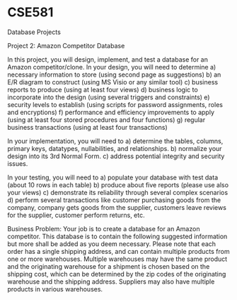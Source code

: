 # CSE581
Database Projects


Project 2: Amazon Competitor Database

In this project, you will design, implement, and test a database for an Amazon competitor/clone. In your design, you will need to determine
  a) necessary information to store (using second page as suggestions)
  b) an E/R diagram to construct (using MS Visio or any similar tool)
  c) business reports to produce (using at least four views)
  d) business logic to incorporate into the design (using several triggers and constraints)
  e) security levels to establish (using scripts for password assignments, roles and encryptions)
  f) performance and efficiency improvements to apply (using at least four stored procedures and four functions)
  g) regular business transactions (using at least four transactions)

In your implementation, you will need to
  a) determine the tables, columns, primary keys, datatypes, nullabilities, and relationships.
  b) normalize your design into its 3rd Normal Form.
  c) address potential integrity and security issues.

In your testing, you will need to
  a) populate your database with test data (about 10 rows in each table)
  b) produce about five reports (please use also your views)
  c) demonstrate its reliability through several complex scenarios
  d) perform several transactions like customer purchasing goods from the company, company gets goods from the supplier, customers leave reviews for the supplier, customer perform returns, etc.

Business Problem:
Your job is to create a database for an Amazon competitor. This database is to contain the following suggested information but more shall be added as you deem necessary. Please note that each order has a single shipping address, and can contain multiple products from one or more warehouses. Multiple warehouses may have the same product and the originating warehouse for a shipment is chosen based on the shipping cost, which can be determined by the zip codes of the originating warehouse and the shipping address. Suppliers may also have multiple products in various warehouses.
